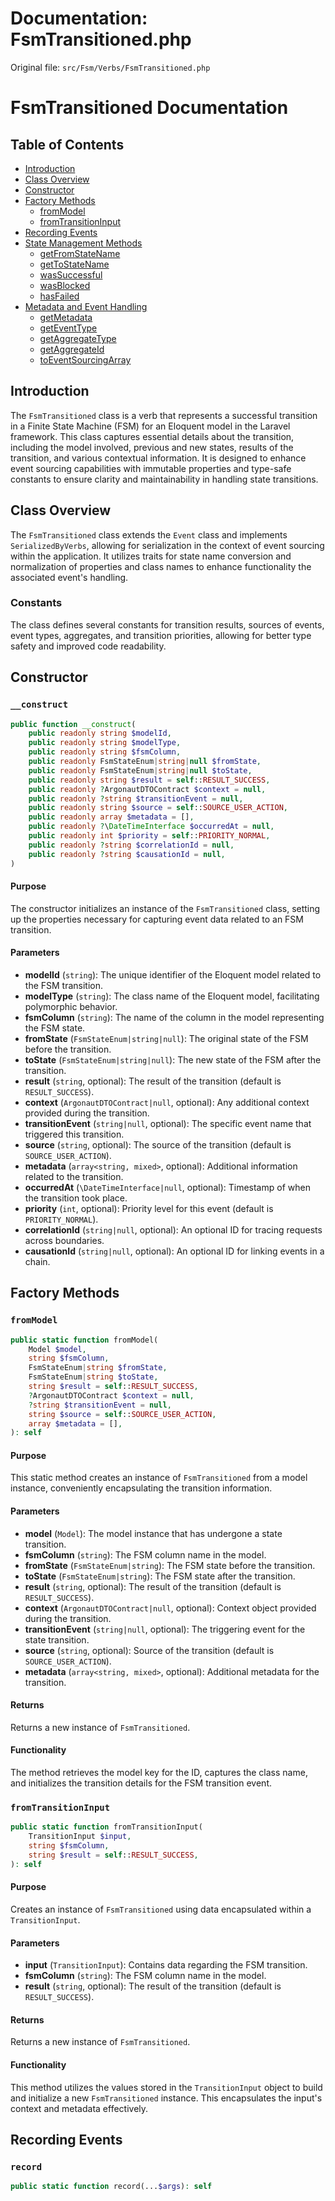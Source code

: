 # Documentation: FsmTransitioned.php

Original file: `src/Fsm/Verbs/FsmTransitioned.php`

# FsmTransitioned Documentation

## Table of Contents
- [Introduction](#introduction)
- [Class Overview](#class-overview)
- [Constructor](#constructor)
- [Factory Methods](#factory-methods)
  - [fromModel](#frommodel)
  - [fromTransitionInput](#fromtransitioninput)
- [Recording Events](#record)
- [State Management Methods](#state-management-methods)
  - [getFromStateName](#getfromstatename)
  - [getToStateName](#gettoastatename)
  - [wasSuccessful](#wassuccessful)
  - [wasBlocked](#wasblocked)
  - [hasFailed](#hasfailed)
- [Metadata and Event Handling](#metadata-and-event-handling)
  - [getMetadata](#getmetadata)
  - [getEventType](#geteventtype)
  - [getAggregateType](#getaggregatetype)
  - [getAggregateId](#getaggregateid)
  - [toEventSourcingArray](#toeventsourcingarray)

## Introduction
The `FsmTransitioned` class is a verb that represents a successful transition in a Finite State Machine (FSM) for an Eloquent model in the Laravel framework. This class captures essential details about the transition, including the model involved, previous and new states, results of the transition, and various contextual information. It is designed to enhance event sourcing capabilities with immutable properties and type-safe constants to ensure clarity and maintainability in handling state transitions.

## Class Overview
The `FsmTransitioned` class extends the `Event` class and implements `SerializedByVerbs`, allowing for serialization in the context of event sourcing within the application. It utilizes traits for state name conversion and normalization of properties and class names to enhance functionality the associated event's handling.

### Constants
The class defines several constants for transition results, sources of events, event types, aggregates, and transition priorities, allowing for better type safety and improved code readability.

## Constructor
### `__construct`
```php
public function __construct(
    public readonly string $modelId,
    public readonly string $modelType,
    public readonly string $fsmColumn,
    public readonly FsmStateEnum|string|null $fromState,
    public readonly FsmStateEnum|string|null $toState,
    public readonly string $result = self::RESULT_SUCCESS,
    public readonly ?ArgonautDTOContract $context = null,
    public readonly ?string $transitionEvent = null,
    public readonly string $source = self::SOURCE_USER_ACTION,
    public readonly array $metadata = [],
    public readonly ?\DateTimeInterface $occurredAt = null,
    public readonly int $priority = self::PRIORITY_NORMAL,
    public readonly ?string $correlationId = null,
    public readonly ?string $causationId = null,
)
```
#### Purpose
The constructor initializes an instance of the `FsmTransitioned` class, setting up the properties necessary for capturing event data related to an FSM transition.

#### Parameters
- **modelId** (`string`): The unique identifier of the Eloquent model related to the FSM transition.
- **modelType** (`string`): The class name of the Eloquent model, facilitating polymorphic behavior.
- **fsmColumn** (`string`): The name of the column in the model representing the FSM state.
- **fromState** (`FsmStateEnum|string|null`): The original state of the FSM before the transition.
- **toState** (`FsmStateEnum|string|null`): The new state of the FSM after the transition.
- **result** (`string`, optional): The result of the transition (default is `RESULT_SUCCESS`).
- **context** (`ArgonautDTOContract|null`, optional): Any additional context provided during the transition.
- **transitionEvent** (`string|null`, optional): The specific event name that triggered this transition.
- **source** (`string`, optional): The source of the transition (default is `SOURCE_USER_ACTION`).
- **metadata** (`array<string, mixed>`, optional): Additional information related to the transition.
- **occurredAt** (`\DateTimeInterface|null`, optional): Timestamp of when the transition took place.
- **priority** (`int`, optional): Priority level for this event (default is `PRIORITY_NORMAL`).
- **correlationId** (`string|null`, optional): An optional ID for tracing requests across boundaries.
- **causationId** (`string|null`, optional): An optional ID for linking events in a chain.

## Factory Methods

### `fromModel`
```php
public static function fromModel(
    Model $model,
    string $fsmColumn,
    FsmStateEnum|string $fromState,
    FsmStateEnum|string $toState,
    string $result = self::RESULT_SUCCESS,
    ?ArgonautDTOContract $context = null,
    ?string $transitionEvent = null,
    string $source = self::SOURCE_USER_ACTION,
    array $metadata = [],
): self
```
#### Purpose
This static method creates an instance of `FsmTransitioned` from a model instance, conveniently encapsulating the transition information.

#### Parameters
- **model** (`Model`): The model instance that has undergone a state transition.
- **fsmColumn** (`string`): The FSM column name in the model.
- **fromState** (`FsmStateEnum|string`): The FSM state before the transition.
- **toState** (`FsmStateEnum|string`): The FSM state after the transition.
- **result** (`string`, optional): The result of the transition (default is `RESULT_SUCCESS`).
- **context** (`ArgonautDTOContract|null`, optional): Context object provided during the transition.
- **transitionEvent** (`string|null`, optional): The triggering event for the state transition.
- **source** (`string`, optional): Source of the transition (default is `SOURCE_USER_ACTION`).
- **metadata** (`array<string, mixed>`, optional): Additional metadata for the transition.

#### Returns
Returns a new instance of `FsmTransitioned`.

#### Functionality
The method retrieves the model key for the ID, captures the class name, and initializes the transition details for the FSM transition event.

### `fromTransitionInput`
```php
public static function fromTransitionInput(
    TransitionInput $input,
    string $fsmColumn,
    string $result = self::RESULT_SUCCESS,
): self
```
#### Purpose
Creates an instance of `FsmTransitioned` using data encapsulated within a `TransitionInput`.

#### Parameters
- **input** (`TransitionInput`): Contains data regarding the FSM transition.
- **fsmColumn** (`string`): The FSM column name in the model.
- **result** (`string`, optional): The result of the transition (default is `RESULT_SUCCESS`).

#### Returns
Returns a new instance of `FsmTransitioned`.

#### Functionality
This method utilizes the values stored in the `TransitionInput` object to build and initialize a new `FsmTransitioned` instance. This encapsulates the input's context and metadata effectively.

## Recording Events
### `record`
```php
public static function record(...$args): self
```
####